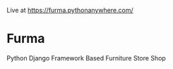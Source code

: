 Live at https://furma.pythonanywhere.com/
# Furma
Python Django Framework Based Furniture Store Shop

